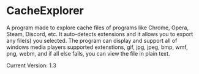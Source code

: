 # CacheExplorer
A program made to explore cache files of programs like Chrome, Opera, Steam, Discord, etc. It auto-detects extensions and it allows you to export any file(s) you selected. The program can display and support all of windows media players supported extenstions, gif, jpg, jpeg, bmp, wmf, png, webm, and if all else fails, you can view the file in plain text.

Current Version: 1.3
